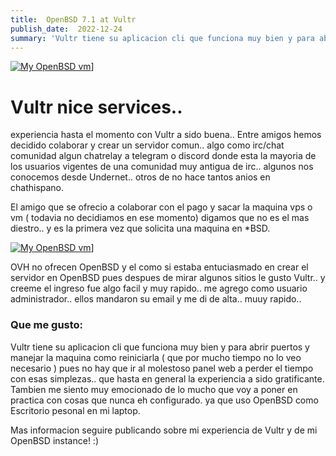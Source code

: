 ```yaml
---
title:  OpenBSD 7.1 at Vultr
publish_date:  2022-12-24
summary: 'Vultr tiene su aplicacion cli que funciona muy bien y para abrir puertos y manejar la maquina como reiniciarla ( que por mucho tiempo no lo veo necesario ) pues no hay que ir al molestoso panel web a perder el tiempo con esas simplezas..'
---
```


[![My OpenBSD vm](/vultr-vm-openbsd.png)](https://dev1ls.online)]


#  Vultr nice services..

 experiencia hasta el momento con Vultr a sido buena..
 Entre amigos hemos decidido colaborar y crear un servidor
 comun.. algo como irc/chat comunidad algun chatrelay a
 telegram o discord donde esta la mayoria de los usuarios
 vigentes de una comunidad muy antigua de irc.. algunos
 nos conocemos desde Undernet.. otros de no hace tantos
 anios en chathispano.

 El amigo que se ofrecio a colaborar con el pago y sacar
 la maquina vps o vm ( todavia no decidiamos en ese momento)
 digamos que no es el mas diestro.. y es la primera vez que
 solicita una maquina en *BSD.

[![My OpenBSD vm](/vultr-openbsd.png)](https://dev1ls.online)]

OVH no ofrecen OpenBSD y el como si estaba entuciasmado en
crear el servidor en OpenBSD pues despues de mirar algunos
sitios le gusto Vultr.. y creeme el ingreso fue algo facil
y muy rapido.. me agrego como usuario administrador.. ellos
mandaron su email y me di de alta.. muuy rapido..

### Que me gusto:

Vultr tiene su aplicacion cli que funciona muy bien y para
abrir puertos y manejar la maquina como reiniciarla
( que por mucho tiempo no lo veo necesario ) pues no hay que
ir al molestoso panel web a perder el tiempo con esas
simplezas.. que hasta en general la experiencia a sido gratificante.
Tambien me siento muy emocionado de lo mucho que voy a poner
en practica con cosas que nunca eh configurado. ya que uso
OpenBSD como Escritorio pesonal en mi laptop.

Mas informacion seguire publicando sobre mi experiencia de
Vultr y de mi OpenBSD instance! :)




